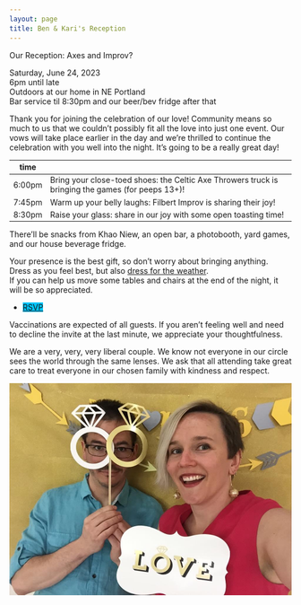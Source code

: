 ```yaml
---
layout: page
title: Ben & Kari's Reception
---
```

<style>
  .main .content { 
    text-align: center; 
  }
  </style>

Our Reception: Axes and Improv?

Saturday, June 24, 2023<br />
6pm until late<br />
Outdoors at our home in NE Portland<br />
Bar service til 8:30pm and our beer/bev fridge after that<br />

Thank you for joining the celebration of our love! Community means so much to us that we couldn’t possibly fit all the love into just one event. Our vows will take place earlier in the day and we’re thrilled to continue the celebration with you well into the night.  It’s going to be a really great day!  

| time   |                                                                                                   |
|--------|---------------------------------------------------------------------------------------------------|
| 6:00pm | Bring your close-toed shoes: the Celtic Axe Throwers truck is bringing the games (for peeps 13+)! |
| 7:45pm | Warm up your belly laughs: Filbert Improv is sharing their joy!                                   |
| 8:30pm | Raise your glass: share in our joy with some open toasting time!                                  |

There’ll be snacks from Khao Niew, an open bar, a photobooth, yard games, and our house beverage fridge. 

Your presence is the best gift, so don’t worry about bringing anything.  
Dress as you feel best, but also [dress for the weather](https://www.wunderground.com/calendar/us/or/portland/KPDX/date/2023-6).<br />
If you can help us move some tables and chairs at the end of the night, it will be so appreciated.

<ul class="tag_box inline cloud-tags">
  <li><a href="https://forms.gle/CJAT7GVUXhbFPCzv7" style="background-color: rgb(0, 198, 255);"><i class="fa fa-pen-to-square"></i>RSVP</a></li>
</ul>



Vaccinations are expected of all guests. If you aren’t feeling well and need to decline the invite at the last minute, we appreciate your thoughtfulness.

We are a very, very, very liberal couple. We know not everyone in our circle sees the world through the same lenses. We ask that all attending take great care to treat everyone in our chosen family with kindness and respect.


![us being goobers](/assets/images/loveandringsgoobers.JPG)

